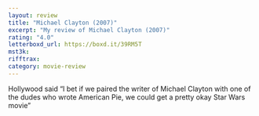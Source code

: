 ```yaml
---
layout: review
title: "Michael Clayton (2007)"
excerpt: "My review of Michael Clayton (2007)"
rating: "4.0"
letterboxd_url: https://boxd.it/39RM5T
mst3k:
rifftrax:
category: movie-review
---
```


Hollywood said “I bet if we paired the writer of Michael Clayton with one of the dudes who wrote American Pie, we could get a pretty okay Star Wars movie”
